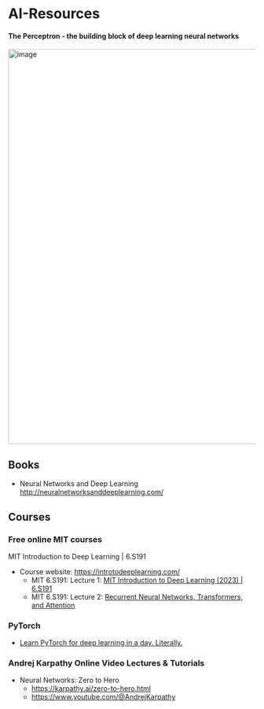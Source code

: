 # AI-Resources

#### The Perceptron - the building block of deep learning neural networks
<img width="802" alt="image" src="https://github.com/user-attachments/assets/e5f0881e-cc67-4058-a83d-77f49b094a02" />

## Books

* Neural Networks and Deep Learning
http://neuralnetworksanddeeplearning.com/



## Courses

### Free online MIT courses

MIT Introduction to Deep Learning | 6.S191
* Course website: https://introtodeeplearning.com/
  * MIT 6.S191: Lecture 1: [MIT Introduction to Deep Learning (2023) | 6.S191](https://www.youtube.com/watch?v=QDX-1M5Nj7s) 
  * MIT 6.S191: Lecture 2: [Recurrent Neural Networks, Transformers, and Attention](https://www.youtube.com/watch?v=dqoEU9Ac3ek)

### PyTorch

* [Learn PyTorch for deep learning in a day. Literally.](https://youtu.be/Z_ikDlimN6A)

### Andrej Karpathy Online Video Lectures & Tutorials

* Neural Networks: Zero to Hero
  * https://karpathy.ai/zero-to-hero.html
  * https://www.youtube.com/@AndrejKarpathy
